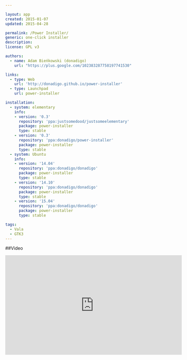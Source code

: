 ```yaml
---

layout: app
created: 2015-01-07
updated: 2015-04-28

permalink: /Power Installer/
generic: one-click installer
description:
license: GPL v3

authors:
  - name: Adam Bieńkowski (donadigo)
    url: "https://plus.google.com/102383287758197741530"

links:
  - type: Web
    url: 'http://donadigo.github.io/power-installer'
  - type: Launchpad
    url: power-installer

installation:
  - system: elementary
    info:
    - version: '0.3'
      repository: 'ppa:justsomedood/justsomeelementary'
      package: power-installer
      type: stable
    - version: '0.3'
      repository: 'ppa:donadigo/power-installer'
      package: power-installer
      type: stable
  - system: Ubuntu
    info:
    - version: '14.04'
      repository: 'ppa:donadigo/donadigo'
      package: power-installer
      type: stable
    - version: '14.10'
      repository: 'ppa:donadigo/donadigo'
      package: power-installer
      type: stable
    - version: '15.04'
      repository: 'ppa:donadigo/donadigo'
      package: power-installer
      type: stable

tags:
  - Vala
  - GTK3
---
```

##Video
<iframe width="560" height="315" src="https://www.youtube.com/embed/xYkiJEJoFog" frameborder="0" allowfullscreen="allowfullscreen"></iframe>
